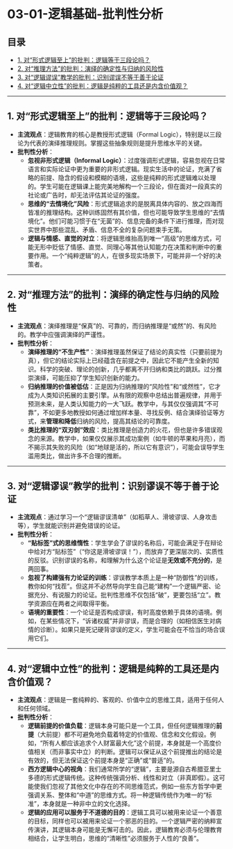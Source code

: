 # 03-01-逻辑基础-批判性分析

## 目录
- [1. 对“形式逻辑至上”的批判：逻辑等于三段论吗？](#1-对形式逻辑至上的批判逻辑等于三段论吗)
- [2. 对“推理方法”的批判：演绎的确定性与归纳的风险性](#2-对推理方法的批判演绎的确定性与归纳的风险性)
- [3. 对“逻辑谬误”教学的批判：识别谬误不等于善于论证](#3-对逻辑谬误教学的批判识别谬误不等于善于论证)
- [4. 对“逻辑中立性”的批判：逻辑是纯粹的工具还是内含价值观？](#4-对逻辑中立性的批判逻辑是纯粹的工具还是内含价值观)

---

## 1. 对“形式逻辑至上”的批判：逻辑等于三段论吗？

- **主流观点**：逻辑教育的核心是教授形式逻辑（Formal Logic），特别是以三段论为代表的演绎推理规则。掌握这些抽象规则是提升思维水平的关键。
- **批判性分析**：
  - **忽视非形式逻辑（Informal Logic）**：过度强调形式逻辑，容易忽视在日常语言和实际论证中更为重要的非形式逻辑。现实生活中的论证，充满了省略的前提、隐含的假设和模糊的语境，这些是纯粹的形式逻辑难以处理的。学生可能在逻辑课上能完美地解构一个三段论，但在面对一段真实的社论或广告时，却无法评估其论证的强度。
  - **思维的“去情境化”风险**：形式逻辑追求的是脱离具体内容的、放之四海而皆准的推理结构。这种训练固然有其价值，但也可能导致学生思维的“去情境化”。他们可能习惯于在“无菌”的、信息完备的条件下进行推理，而对现实世界中那些混乱、矛盾、信息不全的复杂问题束手无策。
  - **逻辑与情感、直觉的对立**：将逻辑思维抬高到唯一“高级”的思维方式，可能无形中贬低了情感、直觉、同理心等其他认知能力在决策和判断中的重要作用。一个“纯粹逻辑”的人，在很多现实场景下，可能并非一个好的决策者。

---

## 2. 对“推理方法”的批判：演绎的确定性与归纳的风险性

- **主流观点**：演绎推理是“保真”的、可靠的，而归纳推理是“或然”的、有风险的。教学中应强调演绎的严谨性。
- **批判性分析**：
  - **演绎推理的“不生产性”**：演绎推理虽然保证了结论的真实性（只要前提为真），但它的结论实际上已经蕴含在前提之中，因此它不能产生全新的知识。科学的突破、理论的创新，几乎都离不开归纳和类比的跳跃。过分推崇演绎，可能压抑了学生知识创新的能力。
  - **归纳推理的价值被低估**：正是因为归纳推理的“风险性”和“或然性”，它才成为人类知识拓展的主要引擎。从有限的观察中总结出普遍规律，并用于预测未来，是人类认知能力的一大飞跃。教学中，与其仅仅强调其“不可靠”，不如更多地教授如何通过增加样本量、寻找反例、结合演绎验证等方式，来**管理和降低**归纳的风险，提高其结论的可靠度。
  - **类比推理的“双刃剑”效应**：类比推理是创造力的火花，但也是许多错误观念的来源。教学中，如果仅仅展示其成功案例（如牛顿的苹果和月亮），而不揭示其失败的风险（如“地球是活的，所以它有意识”），可能会误导学生滥用类比，做出许多不合理的推断。

---

## 3. 对“逻辑谬误”教学的批判：识别谬误不等于善于论证

- **主流观点**：通过学习一个“逻辑谬误清单”（如稻草人、滑坡谬误、人身攻击等），学生就能识别并避免错误的论证。
- **批判性分析**：
  - **“贴标签”式的思维惰性**：学生学会了谬误的名称后，可能会满足于在辩论中给对方“贴标签”（“你这是滑坡谬误！”），而放弃了更深层次的、实质性的反驳。识别谬误的名称，和理解为什么这个论证是**无效或不充分的**，是两回事。
  - **忽视了构建强有力论证的训练**：谬误教学本质上是一种“防御性”的训练，教你如何“找茬”。但这并不必然导向学生自己能“建构”一个逻辑严密、论据充分、有说服力的论证。批判性思维不仅包括“破”，更要包括“立”。教学资源应在两者之间取得平衡。
  - **语境的重要性**：一个论证是否构成谬误，有时高度依赖于具体的语境。例如，在某些情况下，“诉诸权威”并非谬误，而是合理的（如相信医生对病情的诊断）。如果只是死记硬背谬误的定义，学生可能会在不恰当的场合误用它们。

---

## 4. 对“逻辑中立性”的批判：逻辑是纯粹的工具还是内含价值观？

- **主流观点**：逻辑是一套纯粹的、客观的、价值中立的思维工具，适用于任何人和任何领域。
- **批判性分析**：
  - **逻辑前提的价值负载**：逻辑本身可能只是一个工具，但任何逻辑推理的**前提**（大前提）都不可避免地负载着特定的价值观、信念和文化假设。例如，“所有人都应该追求个人财富最大化”这个前提，本身就是一个高度价值相关（而非事实中立）的判断。逻辑可以保证从这个前提推出的结论是有效的，但无法保证这个前提本身是“正确”或“普适”的。
  - **西方逻辑中心的视角**：我们通常所学的“逻辑”，主要是源自古希腊亚里士多德的形式逻辑传统。这种传统强调分析、线性和对立（非真即假）。这可能使我们忽视了其他文化中存在的不同思维范式，例如一些东方哲学中更强调关系、整体和“中道”的思维方式。将一种逻辑传统作为唯一的“标准”，本身就是一种非中立的文化选择。
  - **逻辑的应用可以服务于不道德的目的**：逻辑工具可以被用来论证一个善意的目标，同样也可以被用来论证一个邪恶的目的。一个逻辑严密的纳粹宣传演讲，其逻辑本身可能是无懈可击的。因此，逻辑教育必须与伦理教育相结合，让学生明白，思维的“清晰性”必须服务于人性的“良善”。
